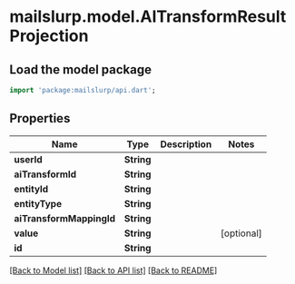 # mailslurp.model.AITransformResultProjection

## Load the model package
```dart
import 'package:mailslurp/api.dart';
```

## Properties
Name | Type | Description | Notes
------------ | ------------- | ------------- | -------------
**userId** | **String** |  | 
**aiTransformId** | **String** |  | 
**entityId** | **String** |  | 
**entityType** | **String** |  | 
**aiTransformMappingId** | **String** |  | 
**value** | **String** |  | [optional] 
**id** | **String** |  | 

[[Back to Model list]](../README#documentation-for-models) [[Back to API list]](../README#documentation-for-api-endpoints) [[Back to README]](../README)


